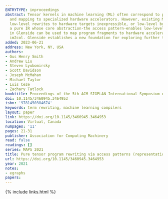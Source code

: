 ```yaml
---
ENTRYTYPE: inproceedings
abstract: Tensor kernels in machine learning (ML) often correspond to pure mathematical expressions, making term rewriting an attractive strategy for optimization
  and mapping to specialized hardware accelerators. However, existing ML intermediate representations (IRs) tend to either be pure but high-level, making
  low-level rewrites to hardware targets inexpressible, or low-level but impure, hampering the use of term rewriting altogether. This paper introduces Glenside,
  a pure IR whose core abstraction-the access pattern-enables low-level, layout-aware, hardware-centric program rewrites. We demonstrate how term rewriting
  in Glenside can be used to map program fragments to hardware accelerator invocations and automatically discover classic data layout transformations like
  im2col. Glenside establishes a new foundation for exploring further term rewriting techniques in optimizing low-level tensor programs.
added: 2023-06-21
address: New York, NY, USA
authors:
- Gus Henry Smith
- Andrew Liu
- Steven Lyubomirsky
- Scott Davidson
- Joseph McMahan
- Michael Taylor
- Luis Ceze
- Zachary Tatlock
booktitle: Proceedings of the 5th ACM SIGPLAN International Symposium on Machine Programming
doi: 10.1145/3460945.3464953
isbn: '9781450384674'
keywords: term rewriting, machine learning compilers
layout: paper
link: https://doi.org/10.1145/3460945.3464953
location: Virtual, Canada
numpages: '11'
pages: 21-31
publisher: Association for Computing Machinery
read: false
readings: []
series: MAPS 2021
title: Pure tensor program rewriting via access patterns (representation pearl)
url: https://doi.org/10.1145/3460945.3464953
year: 2021
notes:
- egraphs
papers:
---
```

{% include links.html %}
